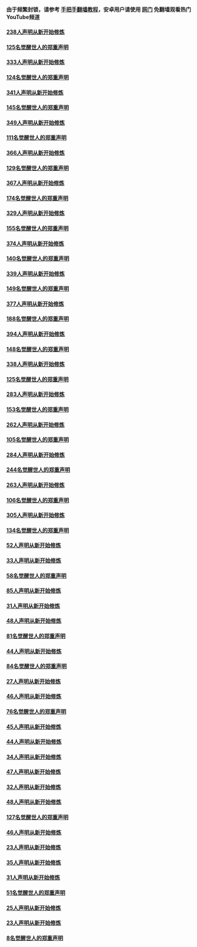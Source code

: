 #### 由于频繁封锁，请参考 [手把手翻墙教程](https://github.com/gfw-breaker/guides/wiki/)，安卓用户请使用 [网门](https://github.com/gfw-breaker/nogfw/blob/master/dl.md?t=07052300) 免翻墙观看热门YouTube频道 

#### [238人声明从新开始修炼](../pages/91/427767.md?t=07052300) 

#### [125名觉醒世人的郑重声明](../pages/91/427766.md?t=07052300) 

#### [333人声明从新开始修炼](../pages/91/427525.md?t=07052300) 

#### [124名觉醒世人的郑重声明](../pages/91/427524.md?t=07052300) 

#### [341人声明从新开始修炼](../pages/91/427255.md?t=07052300) 

#### [145名觉醒世人的郑重声明](../pages/91/427254.md?t=07052300) 

#### [349人声明从新开始修炼](../pages/91/426969.md?t=07052300) 

#### [111名觉醒世人的郑重声明](../pages/91/426968.md?t=07052300) 

#### [366人声明从新开始修炼](../pages/91/426737.md?t=07052300) 

#### [129名觉醒世人的郑重声明](../pages/91/426736.md?t=07052300) 

#### [367人声明从新开始修炼](../pages/91/426421.md?t=07052300) 

#### [174名觉醒世人的郑重声明](../pages/91/426420.md?t=07052300) 

#### [329人声明从新开始修炼](../pages/91/426139.md?t=07052300) 

#### [155名觉醒世人的郑重声明](../pages/91/426138.md?t=07052300) 

#### [374人声明从新开始修炼](../pages/91/425811.md?t=07052300) 

#### [140名觉醒世人的郑重声明](../pages/91/425810.md?t=07052300) 

#### [339人声明从新开始修炼](../pages/91/425690.md?t=07052300) 

#### [149名觉醒世人的郑重声明](../pages/91/425689.md?t=07052300) 

#### [377人声明从新开始修炼](../pages/91/424867.md?t=07052300) 

#### [188名觉醒世人的郑重声明](../pages/91/424866.md?t=07052300) 

#### [394人声明从新开始修炼](../pages/91/423914.md?t=07052300) 

#### [148名觉醒世人的郑重声明](../pages/91/423913.md?t=07052300) 

#### [338人声明从新开始修炼](../pages/91/423540.md?t=07052300) 

#### [125名觉醒世人的郑重声明](../pages/91/423539.md?t=07052300) 

#### [283人声明从新开始修炼](../pages/91/423296.md?t=07052300) 

#### [153名觉醒世人的郑重声明](../pages/91/423295.md?t=07052300) 

#### [262人声明从新开始修炼](../pages/91/423004.md?t=07052300) 

#### [105名觉醒世人的郑重声明](../pages/91/423003.md?t=07052300) 

#### [284人声明从新开始修炼](../pages/91/422707.md?t=07052300) 

#### [244名觉醒世人的郑重声明](../pages/91/422706.md?t=07052300) 

#### [263人声明从新开始修炼](../pages/91/422553.md?t=07052300) 

#### [106名觉醒世人的郑重声明](../pages/91/422552.md?t=07052300) 

#### [305人声明从新开始修炼](../pages/91/422153.md?t=07052300) 

#### [134名觉醒世人的郑重声明](../pages/91/422152.md?t=07052300) 

#### [52人声明从新开始修炼](../pages/91/421846.md?t=07052300) 

#### [33人声明从新开始修炼](../pages/91/421804.md?t=07052300) 

#### [58名觉醒世人的郑重声明](../pages/91/421845.md?t=07052300) 

#### [85人声明从新开始修炼](../pages/91/421769.md?t=07052300) 

#### [31人声明从新开始修炼](../pages/91/421763.md?t=07052300) 

#### [48人声明从新开始修炼](../pages/91/421605.md?t=07052300) 

#### [81名觉醒世人的郑重声明](../pages/91/421656.md?t=07052300) 

#### [44人声明从新开始修炼](../pages/91/421544.md?t=07052300) 

#### [84名觉醒世人的郑重声明](../pages/91/421543.md?t=07052300) 

#### [27人声明从新开始修炼](../pages/91/421465.md?t=07052300) 

#### [46人声明从新开始修炼](../pages/91/421454.md?t=07052300) 

#### [76名觉醒世人的郑重声明](../pages/91/421453.md?t=07052300) 

#### [45人声明从新开始修炼](../pages/91/421452.md?t=07052300) 

#### [44人声明从新开始修炼](../pages/91/421422.md?t=07052300) 

#### [34人声明从新开始修炼](../pages/91/421322.md?t=07052300) 

#### [47人声明从新开始修炼](../pages/91/421264.md?t=07052300) 

#### [32人声明从新开始修炼](../pages/91/421225.md?t=07052300) 

#### [48人声明从新开始修炼](../pages/91/421202.md?t=07052300) 

#### [127名觉醒世人的郑重声明](../pages/91/421224.md?t=07052300) 

#### [46人声明从新开始修炼](../pages/91/421203.md?t=07052300) 

#### [23人声明从新开始修炼](../pages/91/421138.md?t=07052300) 

#### [35人声明从新开始修炼](../pages/91/421122.md?t=07052300) 

#### [31人声明从新开始修炼](../pages/91/421081.md?t=07052300) 

#### [51名觉醒世人的郑重声明](../pages/91/421080.md?t=07052300) 

#### [25人声明从新开始修炼](../pages/91/421020.md?t=07052300) 

#### [23人声明从新开始修炼](../pages/91/420884.md?t=07052300) 

#### [8名觉醒世人的郑重声明](../pages/91/420883.md?t=07052300) 

